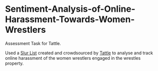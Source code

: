 # Sentiment-Analysis-of-Online-Harassment-Towards-Women-Wrestlers

Assessment Task for Tattle.

Used a [Slur List](https://github.com/tattle-made/Uli/blob/main/browser-extension/plugin/scripts/slur-list.txt) created and crowdsourced by [Tattle](https://tattle.co.in/) to analyse and track online harassment of the women wrestlers engaged in the wrestles property. 
